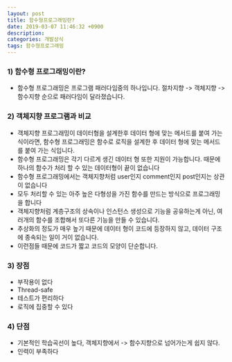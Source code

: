 ```yaml
---
layout: post
title: 함수형프로그래밍란?
date: 2019-03-07 11:46:32 +0900
description:
categories: 개발상식
tags: 함수형프로그래밍
---
```


### 1) 함수형 프로그래밍이란?

* 함수형 프로그래밍은 프로그램 패러다임중의 하나입니다. 절차지향 -> 객체지향 -> 함수지향 순으로 패러다임이 달라졌습니다.

### 2) 객체지향 프로그램과 비교

* 객체지향 프로그래밍이 데이터형을 설계한후 데이터 형에 맞는 메서드를 붙여 가는 식이라면, 함수형 프로그래밍은
  함수로 로직을 설계한 후 데이터 형에 맞는 메서드를 붙여 가는 식입니다.
* 함수형 프로그래밍은 각기 다르게 생긴 데이터 형 또한 지원이 가능합니다. 때문에 하나의 함수가 처리 할 수 있는           데이터형이 끝이 없습니다
* 함수형 프로그래밍에서는 객체지향처럼 user인지 comment인지 post인지는 상관이 없습니다
* 모두 처리할 수 있는 아주 높은 다형성을 가진 함수를 만드는 방식으로 프로그래밍을 합니다
* 객체지향처럼 계층구조의 상속이나 인스턴스 생성으로 기능을 공유하는게 아닌, 여러개의 함수를 조합해서 또다른
  기능을 만들 수 있습니다.
* 추상화의 정도가 매우 높기 때문에 데이터 형이 코드에 등장하지 않고, 데이터 구조에 종속되는 일이 거이 없습니다.
* 이런점들 때문에 코드가 짧고 코드의 모양이 단순합니다.

### 3) 장점

* 부작용이 없다
* Thread-safe
* 테스트가 편리하다
* 로직에 집중할 수 있다

### 4) 단점

* 기본적인 학습곡선이 높다, 객체지향에서 -> 함수지향으로 넘어가는게 쉽지 않다.
* 인력이 부족하다